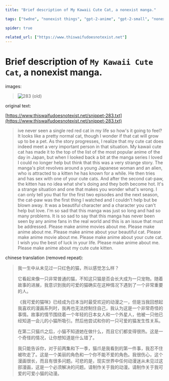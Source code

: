 ```yaml
---
title: "Brief description of My Kawaii Cute Cat, a nonexist manga."

tags: ["twdne", "nonexist things", "gpt-2-anime", "gpt-2-small", "nonexist", "dream", "manga"]

spider: true

related_url: ["https://www.thiswaifudoesnotexist.net"]
---
```


# Brief description of `My Kawaii Cute Cat`, a nonexist manga.

images:

<!-- ![283 (now)](https://www.thiswaifudoesnotexist.net/example-283.jpg)-->
> ![283 (old)](https://www.gwern.net/images/gan/thiswaifudoesnotexist-283.png)


original text: 

[https://www.thiswaifudoesnotexist.net/snippet-283.txt](https://www.thiswaifudoesnotexist.net/snippet-283.txt)

> ive never seen a single red red cat in my life so how's it going to feel? It looks like a pretty normal cat, though I wonder if that cat 
> will grow up to be a pet. As the story progresses, I realize that my cute cat does indeed meet a very important person in that situation. 
> My kawaii cute cat has made it to the top of the list of the most popular anime of the day in Japan, but when I looked back a bit at the 
> manga series I loved I could no longer help but think that this was a very strange story. The manga's plot revolves around a young
> Japanese woman and an alien, who is attracted to a kitten he has known for a while. He then tries and has sex with one of your cute
> cats. And after the second cat-paw, the kitten has no idea what she's doing and they both become hot. It's a strange situation and one that makes you wonder what's wrong. I can only tell you that for the first two episodes and the next season, the cat-paw was the first thing I watched and I couldn't help but be blown away. It was a beautiful character and a character you can't help but love. I'm so
> sad that this manga was just so long and had so many problems. It is so sad to say that this manga has never been seen by any anime
> fans in the real world and this is an issue that must be addressed. 
> Please make anime movies about me. Please make anime about me. Please make anime about your beautiful cat. Please make anime movie
> about me. Please make anime about your cute cat. I wish you the best of luck in your life.
> Please make anime about me. Please make anime about my cute cute kitten.

chinese translation (removed repeat):
> 我一生中从未见过一只红色的猫，所以感觉怎么样？
>
>
> 它看起来像一只非常普通的猫，不知这只猫是否会长大成为一只宠物。随着故事的进展，我意识到我的可爱的猫确实在这种情况下遇到了一个非常重要的人。
>
>
> 《我可爱的猫咪》已经成为日本当时最受欢迎的动漫之一，但是当我回想起我喜欢的漫画系列时，我再也无法控制住自己，我认为这是一个非常奇怪的事情。故事的情节围绕着一个年轻的日本女人和一个外星人，他被一只他已经知道一会儿的小猫所吸引。然后他尝试和你的一只可爱的猫发生性关系。
>
>
> 在第二只猫爪之后，小猫不知道她在做什么，而且它们都变得很热。这是一个奇怪的情况，让你想知道是什么错了。
>
>
> 我只能告诉你，对于前两集和下一季，猫爪是我看到的第一件事，我忍不住被吹走了。这是一个美丽的角色和一个你不能不爱的角色。我很伤心，这个漫画很长，而且有很多问题。可悲的是，现实世界中任何动漫迷从未见过这部漫画，这是一个必须解决的问题。请制作关于我的动漫。请制作关于我可爱的可爱小猫的动漫。
